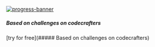 [![progress-banner](https://backend.codecrafters.io/progress/http-server/58cff70d-c52c-4627-a452-ed1965871ee2)](https://app.codecrafters.io/r/gorgeous-woodchuck-746019)


##### Based on challenges on codecrafters

[try for free](##### Based on challenges on codecrafters)
